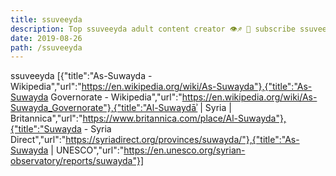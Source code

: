 ```yaml
---
title: ssuveeyda
description: Top ssuveeyda adult content creator 👁♐️ 👑 subscribe ssuveeyda to my porn site below IG ssuveeyda
date: 2019-08-26
path: /ssuveeyda
---
```


ssuveeyda
[{"title":"As-Suwayda - Wikipedia","url":"https://en.wikipedia.org/wiki/As-Suwayda"},{"title":"As-Suwayda Governorate - Wikipedia","url":"https://en.wikipedia.org/wiki/As-Suwayda_Governorate"},{"title":"Al-Suwaydāʾ | Syria | Britannica","url":"https://www.britannica.com/place/Al-Suwayda"},{"title":"Suwayda - Syria Direct","url":"https://syriadirect.org/provinces/suwayda/"},{"title":"As-Suwayda | UNESCO","url":"https://en.unesco.org/syrian-observatory/reports/suwayda"}]

